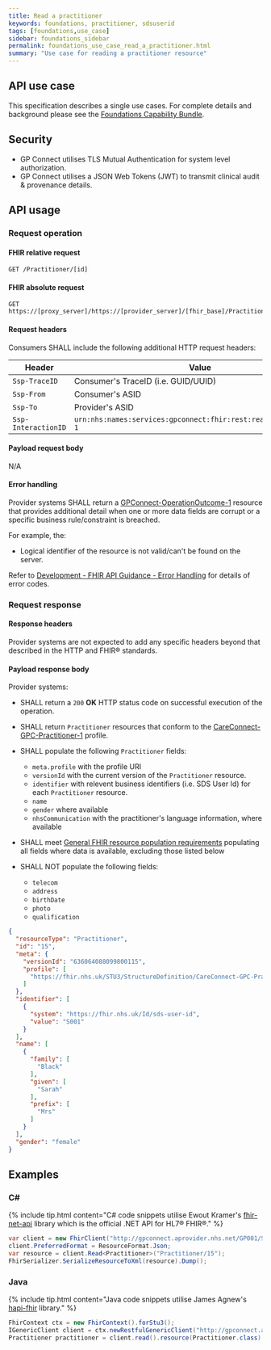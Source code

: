 ```yaml
---
title: Read a practitioner
keywords: foundations, practitioner, sdsuserid
tags: [foundations,use_case]
sidebar: foundations_sidebar
permalink: foundations_use_case_read_a_practitioner.html
summary: "Use case for reading a practitioner resource"
---
```


## API use case ##

This specification describes a single use cases. For complete details and background please see the [Foundations Capability Bundle](foundations.html).

## Security ##

- GP Connect utilises TLS Mutual Authentication for system level authorization.
- GP Connect utilises a JSON Web Tokens (JWT) to transmit clinical audit & provenance details. 

## API usage ##

### Request operation ###

#### FHIR relative request ####

```http
GET /Practitioner/[id]
```

#### FHIR absolute request ####

```http
GET https://[proxy_server]/https://[provider_server]/[fhir_base]/Practitioner/[id]
```

#### Request headers ####

Consumers SHALL include the following additional HTTP request headers:

| Header               | Value |
|----------------------|-------|
| `Ssp-TraceID`        | Consumer's TraceID (i.e. GUID/UUID) |
| `Ssp-From`           | Consumer's ASID |
| `Ssp-To`             | Provider's ASID |
| `Ssp-InteractionID`  | `urn:nhs:names:services:gpconnect:fhir:rest:read:practitioner-1`|

#### Payload request body ####

N/A

#### Error handling ####

Provider systems SHALL return a [GPConnect-OperationOutcome-1](https://fhir.nhs.uk/STU3/StructureDefinition/GPConnect-OperationOutcome-1) resource that provides additional detail when one or more data fields are corrupt or a specific business rule/constraint is breached.

For example, the:

- Logical identifier of the resource is not valid/can't be found on the server.  

Refer to [Development - FHIR API Guidance - Error Handling](development_fhir_error_handling_guidance.html) for details of error codes.

### Request response ###

#### Response headers ####

Provider systems are not expected to add any specific headers beyond that described in the HTTP and FHIR&reg; standards.

#### Payload response body ####

Provider systems:

- SHALL return a `200` **OK** HTTP status code on successful execution of the operation.
- SHALL return `Practitioner` resources that conform to the [CareConnect-GPC-Practitioner-1](https://fhir.nhs.uk/STU3/StructureDefinition/CareConnect-GPC-Practitioner-1) profile.

- SHALL populate the following `Practitioner` fields:
  - `meta.profile` with the profile URI
  - `versionId` with the current version of the `Practitioner` resource.
  - `identifier` with relevent business identifiers (i.e. SDS User Id) for each `Practitioner` resource.
  - `name`
  - `gender` where available
  - `nhsCommunication` with the practitioner's language information, where available

- SHALL meet [General FHIR resource population requirements](development_fhir_resource_guidance.html#general-fhir-resource-population-requirements) populating all fields where data is available, excluding those listed below

- SHALL NOT populate the following fields:
  - `telecom`
  - `address`
  - `birthDate`
  - `photo`
  - `qualification`

```json
{
  "resourceType": "Practitioner",
  "id": "15",
  "meta": {
    "versionId": "636064088099800115",
    "profile": [
      "https://fhir.nhs.uk/STU3/StructureDefinition/CareConnect-GPC-Practitioner-1"
    ]
  },
  "identifier": [
    {
      "system": "https://fhir.nhs.uk/Id/sds-user-id",
      "value": "S001"
    }
  ],
  "name": [
    {
      "family": [
        "Black"
      ],
      "given": [
        "Sarah"
      ],
      "prefix": [
        "Mrs"
      ]
    }
  ],
  "gender": "female"
}
```

## Examples ##

### C# ###

{% include tip.html content="C# code snippets utilise Ewout Kramer's [fhir-net-api](https://github.com/ewoutkramer/fhir-net-api) library which is the official .NET API for HL7&reg; FHIR&reg;." %}

```csharp
var client = new FhirClient("http://gpconnect.aprovider.nhs.net/GP001/STU3/1/");
client.PreferredFormat = ResourceFormat.Json;
var resource = client.Read<Practitioner>("Practitioner/15");
FhirSerializer.SerializeResourceToXml(resource).Dump();
```

### Java ###

{% include tip.html content="Java code snippets utilise James Agnew's [hapi-fhir](https://github.com/jamesagnew/hapi-fhir/
) library." %}

```java
FhirContext ctx = new FhirContext().forStu3();
IGenericClient client = ctx.newRestfulGenericClient("http://gpconnect.aprovider.nhs.net/GP001/STU3/1/");
Practitioner practitioner = client.read().resource(Practitioner.class).withId("15").execute();
```
